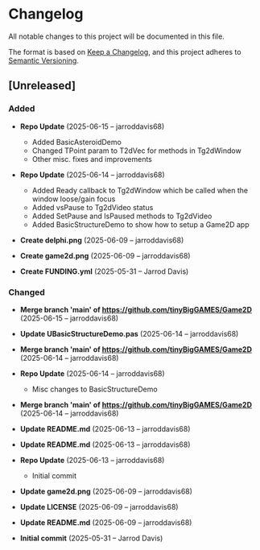 # Changelog

All notable changes to this project will be documented in this file.

The format is based on [Keep a Changelog](https://keepachangelog.com/en/1.0.0/),
and this project adheres to [Semantic Versioning](https://semver.org/spec/v2.0.0.html).

## [Unreleased]

### Added
- **Repo Update** (2025-06-15 – jarroddavis68)
  - Added BasicAsteroidDemo
  - Changed TPoint param to T2dVec for methods in Tg2dWindow
  - Other misc. fixes and improvements

- **Repo Update** (2025-06-14 – jarroddavis68)
  - Added Ready callback to Tg2dWindow which be called when the window loose/gain focus
  - Added vsPause to Tg2dVideo status
  - Added SetPause and IsPaused methods to Tg2dVideo
  - Added BasicStructureDemo to show how to setup a Game2D app

- **Create delphi.png** (2025-06-09 – jarroddavis68)

- **Create game2d.png** (2025-06-09 – jarroddavis68)

- **Create FUNDING.yml** (2025-05-31 – Jarrod Davis)


### Changed
- **Merge branch 'main' of https://github.com/tinyBigGAMES/Game2D** (2025-06-15 – jarroddavis68)

- **Update UBasicStructureDemo.pas** (2025-06-14 – jarroddavis68)

- **Merge branch 'main' of https://github.com/tinyBigGAMES/Game2D** (2025-06-14 – jarroddavis68)

- **Repo Update** (2025-06-14 – jarroddavis68)
  - Misc changes to BasicStructureDemo

- **Merge branch 'main' of https://github.com/tinyBigGAMES/Game2D** (2025-06-14 – jarroddavis68)

- **Update README.md** (2025-06-13 – jarroddavis68)

- **Update README.md** (2025-06-13 – jarroddavis68)

- **Repo Update** (2025-06-13 – jarroddavis68)
  - Initial commit

- **Update game2d.png** (2025-06-09 – jarroddavis68)

- **Update LICENSE** (2025-06-09 – jarroddavis68)

- **Update README.md** (2025-06-09 – jarroddavis68)

- **Initial commit** (2025-05-31 – Jarrod Davis)

